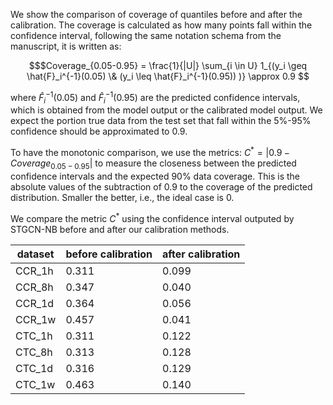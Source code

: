 We show the comparison of coverage of quantiles before and after the calibration. The coverage is calculated as how many points fall within the confidence interval, following the same notation schema from the manuscript, it is written as:

```math
$Coverage_{0.05-0.95}  = \frac{1}{|U|} \sum_{i \in U} 1_{(y_i \geq \hat{F}_i^{-1}(0.05) \& (y_i \leq \hat{F}_i^{-1}(0.95)) )} \approx 0.9 
```

where $\hat{F}_i^{-1}(0.05)$ and $\hat{F}_i^{-1}(0.95)$ are the predicted confidence intervals, which is obtained from the model output or the calibrated model output. We expect the portion true data from the test set that fall within the 5%-95% confidence should be approximated to 0.9.

To have the monotonic comparison, we use the metrics:
$C^* = |0.9-Coverage_{0.05-0.95}|$ to measure the closeness between the predicted confidence intervals and the expected 90% data coverage. This is the absolute values of the subtraction of 0.9 to the coverage of the predicted distribution. Smaller the better, i.e., the ideal case is 0.

We compare the metric $C^*$ using the confidence interval outputed by STGCN-NB before and after our calibration methods.

| dataset  | before calibration  | after calibration | 
|---|---|---|
|  CCR_1h | 0.311  |  0.099 | 
|  CCR_8h | 0.347  |  0.040 | 
|  CCR_1d | 0.364  |  0.056 | 
|  CCR_1w | 0.457  |  0.041 | 
|  CTC_1h | 0.311  |  0.122 | 
|  CTC_8h | 0.313  |  0.128 | 
|  CTC_1d | 0.316  |  0.129 | 
|  CTC_1w | 0.463  |  0.140 | 